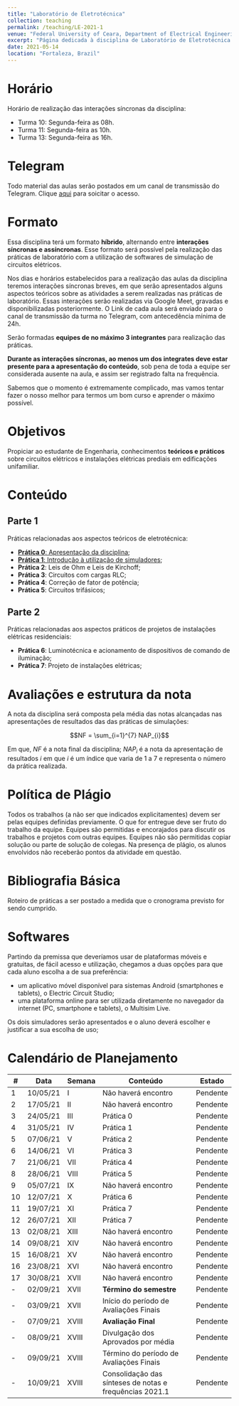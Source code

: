 ```yaml
---
title: "Laboratório de Eletrotécnica"
collection: teaching
permalink: /teaching/LE-2021-1
venue: "Federal University of Ceara, Department of Electrical Engineering"
excerpt: "Página dedicada à disciplina de Laboratório de Eletrotécnica - 2021.1"
date: 2021-05-14
location: "Fortaleza, Brazil"
---
```


# Horário

Horário de realização das interações síncronas da disciplina:
- Turma 10: Segunda-feira as 08h.
- Turma 11: Segunda-feira as 10h.
- Turma 13: Segunda-feira as 16h.

# Telegram

Todo material das aulas serão postados em um canal de transmissão do Telegram. Clique [aqui](https://t.me/joinchat/3OwYIIV9sHtjYWFh) para soicitar o acesso. 

# Formato

Essa disciplina terá um formato **híbrido**, alternando entre **interações síncronas e assíncronas**. Esse formato será possível pela realização das práticas de laboratório com a utilização de softwares de simulação de circuitos elétricos.

Nos dias e horários estabelecidos para a realização das aulas da disciplina teremos interações síncronas breves, em que serão apresentados alguns aspectos teóricos sobre as atividades a serem realizadas nas práticas de laboratório. Essas interações serão realizadas via Google Meet, gravadas e disponibilizadas posteriormente. O Link de cada aula será enviado para o canal de transmissão da turma no Telegram, com antecedência mínima de 24h.

Serão formadas **equipes de no máximo 3 integrantes** para realização das práticas. 

**Durante as interações síncronas, ao menos um dos integrates deve estar presente para a apresentação do conteúdo**, sob pena de toda a equipe ser considerada ausente na aula, e assim ser registrado falta na frequência.

Sabemos que o momento é extremamente complicado, mas vamos tentar fazer o nosso melhor para termos um bom curso e aprender o máximo possível.

# Objetivos

Propiciar ao estudante de Engenharia, conhecimentos **teóricos e práticos** sobre circuitos elétricos e instalações elétricas prediais em edificações unifamiliar.

# Conteúdo

## Parte 1

Práticas relacionadas aos aspectos teóricos de eletrotécnica:
- [**Prática 0**: Apresentação da disciplina](/teaching/LE-2021-1/Lab-0);
- [**Prática 1**: Introdução à utilização de simuladores](/teaching/LE-2021-1/Lab-1);
- **Prática 2**: Leis de Ohm e Leis de Kirchoff;
- **Prática 3**: Circuitos com cargas RLC; 
- **Prática 4**: Correção de fator de potência;
- **Prática 5**: Circuitos trifásicos;

## Parte 2

Práticas relacionadas aos aspectos práticos de projetos de instalações elétricas residenciais:
- **Prática 6**: Luminotécnica e acionamento de dispositivos de comando de iluminação;
- **Prática 7**: Projeto de instalações elétricas;

# Avaliações e estrutura da nota

A nota da disciplina será composta pela média das notas alcançadas nas apresentações de resultados das das práticas de simulações:

$$NF = \sum_{i=1}^{7} NAP_{i}$$

Em que, $NF$ é a nota final da disciplina; $NAP_{i}$ é a nota da apresentação de resultados $i$ em que $i$ é um índice que varia de 1 a 7 e representa o número da prática realizada.

# Política de Plágio

Todos os trabalhos (a não ser que indicados explicitamentes) devem ser pelas equipes definidas previamente. O que for entregue deve ser fruto do trabalho da equipe. Equipes são permitidas e encorajados para discutir os trabalhos e projetos com outras equipes. Equipes não são permitidas copiar solução ou parte de solução de colegas. Na presença de plágio, os alunos envolvidos não receberão pontos da atividade em questão.

# Bibliografia Básica

Roteiro de práticas a ser postado a medida que o cronograma previsto for sendo cumprido.

# Softwares

Partindo da premissa que deveríamos usar de plataformas móveis e gratuitas, de fácil acesso e utilização, chegamos a duas opções para que cada aluno escolha a de sua preferência:
- um aplicativo móvel disponível para sistemas Android (smartphones e tablets), o Electric Circuit Studio;
- uma plataforma online para ser utilizada diretamente no navegador da internet (PC, smartphone e tablets), o Multisim Live.

Os dois simuladores serão apresentados e o aluno deverá escolher e justificar a sua escolha de uso;

# Calendário de Planejamento

| #  | Data     | Semana | Conteúdo                                                | Estado   |
|----|----------|--------|---------------------------------------------------------|----------|
| 1  | 10/05/21 | I      | Não haverá encontro                                     | Pendente |
| 2  | 17/05/21 | II     | Não haverá encontro                                     | Pendente |
| 3  | 24/05/21 | III    | Prática 0                                               | Pendente |
| 4  | 31/05/21 | IV     | Prática 1                                               | Pendente |
| 5  | 07/06/21 | V      | Prática 2                                               | Pendente |
| 6  | 14/06/21 | VI     | Prática 3                                               | Pendente |
| 7  | 21/06/21 | VII    | Prática 4                                               | Pendente |
| 8  | 28/06/21 | VIII   | Prática 5                                               | Pendente |
| 9  | 05/07/21 | IX     | Não haverá encontro                                     | Pendente |
| 10 | 12/07/21 | X      | Prática 6                                               | Pendente |
| 11 | 19/07/21 | XI     | Prática 7                                               | Pendente |
| 12 | 26/07/21 | XII    | Prática 7                                               | Pendente |
| 13 | 02/08/21 | XIII   | Não haverá encontro                                     | Pendente |
| 14 | 09/08/21 | XIV    | Não haverá encontro                                     | Pendente |
| 15 | 16/08/21 | XV     | Não haverá encontro                                     | Pendente |
| 16 | 23/08/21 | XVI    | Não haverá encontro                                     | Pendente |
| 17 | 30/08/21 | XVII   | Não haverá encontro                                     | Pendente |
| -  | 02/09/21 | XVII   | **Término do semestre**                                 | Pendente |
| -  | 03/09/21 | XVII   | Início do período de Avaliações Finais                  | Pendente |
| -  | 07/09/21 | XVIII  | **Avaliação Final**                                     | Pendente |
| -  | 08/09/21 | XVIII  | Divulgação dos Aprovados por média                      | Pendente |
| -  | 09/09/21 | XVIII  | Término do período de Avaliações Finais                 | Pendente |
| -  | 10/09/21 | XVIII  | Consolidação das sínteses de notas e frequências 2021.1 | Pendente |